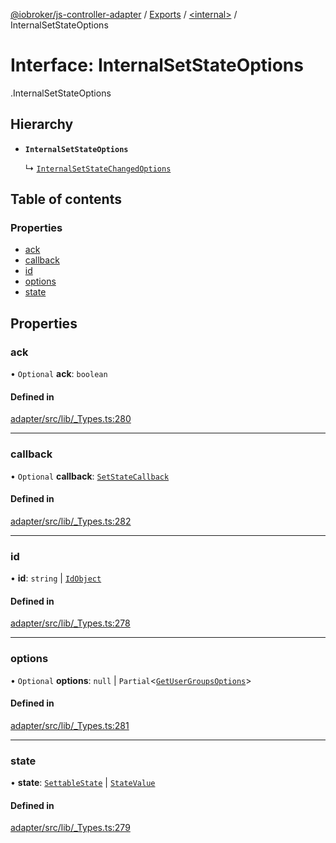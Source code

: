 [@iobroker/js-controller-adapter](../README.md) / [Exports](../modules.md) / [<internal\>](../modules/internal_.md) / InternalSetStateOptions

# Interface: InternalSetStateOptions

[<internal>](../modules/internal_.md).InternalSetStateOptions

## Hierarchy

- **`InternalSetStateOptions`**

  ↳ [`InternalSetStateChangedOptions`](internal_.InternalSetStateChangedOptions.md)

## Table of contents

### Properties

- [ack](internal_.InternalSetStateOptions.md#ack)
- [callback](internal_.InternalSetStateOptions.md#callback)
- [id](internal_.InternalSetStateOptions.md#id)
- [options](internal_.InternalSetStateOptions.md#options)
- [state](internal_.InternalSetStateOptions.md#state)

## Properties

### ack

• `Optional` **ack**: `boolean`

#### Defined in

[adapter/src/lib/_Types.ts:280](https://github.com/ioBroker/ioBroker.js-controller/blob/63242509/packages/adapter/src/lib/_Types.ts#L280)

___

### callback

• `Optional` **callback**: [`SetStateCallback`](../modules/internal_.md#setstatecallback)

#### Defined in

[adapter/src/lib/_Types.ts:282](https://github.com/ioBroker/ioBroker.js-controller/blob/63242509/packages/adapter/src/lib/_Types.ts#L282)

___

### id

• **id**: `string` \| [`IdObject`](internal_.IdObject.md)

#### Defined in

[adapter/src/lib/_Types.ts:278](https://github.com/ioBroker/ioBroker.js-controller/blob/63242509/packages/adapter/src/lib/_Types.ts#L278)

___

### options

• `Optional` **options**: ``null`` \| `Partial`<[`GetUserGroupsOptions`](internal_.GetUserGroupsOptions.md)\>

#### Defined in

[adapter/src/lib/_Types.ts:281](https://github.com/ioBroker/ioBroker.js-controller/blob/63242509/packages/adapter/src/lib/_Types.ts#L281)

___

### state

• **state**: [`SettableState`](../modules/internal_.md#settablestate) \| [`StateValue`](../modules/internal_.md#statevalue)

#### Defined in

[adapter/src/lib/_Types.ts:279](https://github.com/ioBroker/ioBroker.js-controller/blob/63242509/packages/adapter/src/lib/_Types.ts#L279)
